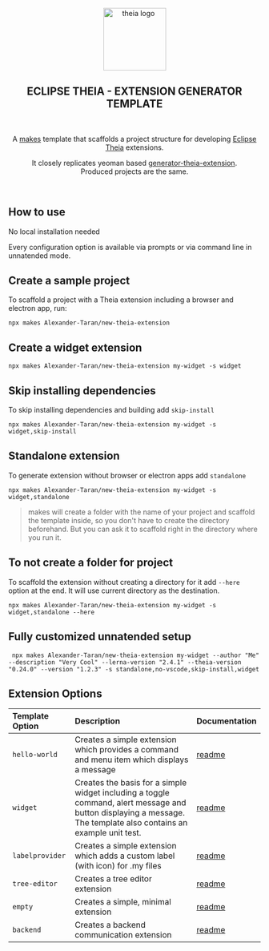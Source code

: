 <div align='center'>
<br />
<img src='https://raw.githubusercontent.com/theia-ide/generator-theia-extension/master/logo/theia.svg?sanitize=true' alt='theia logo' width='125'>

<h2>ECLIPSE THEIA - EXTENSION GENERATOR TEMPLATE</h2>



<br />

A [makes](https://makes.js.org) template that scaffolds a project structure for developing [Eclipse Theia](https://github.com/eclipse-theia/theia) extensions.

It closely replicates yeoman based [generator-theia-extension](https://github.com/eclipse-theia/generator-theia-extension).  
Produced projects are the same.  


<br />

</div>


## How to use

No local installation needed

Every configuration option is available via prompts or via command line in unnatended mode.

## Create a sample project 
To scaffold a project with a Theia extension including a browser and electron app, run:

```shell
npx makes Alexander-Taran/new-theia-extension
```




## Create a widget extension
```shell
npx makes Alexander-Taran/new-theia-extension my-widget -s widget
```

## Skip installing dependencies
To skip installing dependencies and building add   `skip-install`
```shell
npx makes Alexander-Taran/new-theia-extension my-widget -s widget,skip-install
```

## Standalone extension
To generate extension without browser or electron apps add `standalone`
```shell
npx makes Alexander-Taran/new-theia-extension my-widget -s widget,standalone
```

> makes will create a folder with the name of your project and scaffold the template inside, so you don't have to create the directory beforehand. But you can ask it to scaffold right in the directory where you run it.

## To not create a folder for project 
To scaffold the extension without creating a directory for it add `--here` option at the end. It will use current directory as the destination.

```shell
npx makes Alexander-Taran/new-theia-extension my-widget -s widget,standalone --here
```
## Fully customized unnatended setup
```shell
 npx makes Alexander-Taran/new-theia-extension my-widget --author "Me" --description "Very Cool" --lerna-version "2.4.1" --theia-version "0.24.0" --version "1.2.3" -s standalone,no-vscode,skip-install,widget
 ```

## Extension Options


| Template Option | Description | Documentation |
|:---|:---|:---|
| `hello-world` | Creates a simple extension which provides a command and menu item which displays a message | [readme](https://github.com/eclipse-theia/generator-theia-extension/blob/master/templates/hello-world/README.md) |
| `widget` | Creates the basis for a simple widget including a toggle command, alert message and button displaying a message. The template also contains an example unit test. | [readme](https://github.com/eclipse-theia/generator-theia-extension/blob/master/templates/widget/README.md) |
| `labelprovider` | Creates a simple extension which adds a custom label (with icon) for .my files | [readme](https://github.com/eclipse-theia/generator-theia-extension/blob/master/templates/labelprovider/README.md) |
| `tree-editor` | Creates a tree editor extension | [readme](https://github.com/eclipse-theia/generator-theia-extension/blob/master/templates/tree-editor/README.md) |
| `empty` | Creates a simple, minimal extension | [readme](https://github.com/eclipse-theia/generator-theia-extension/blob/master/templates/empty/README.md) |
| `backend` | Creates a backend communication extension | [readme](https://github.com/eclipse-theia/generator-theia-extension/blob/master/templates/backend/README.md) |



